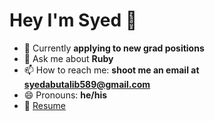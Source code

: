 # Hey I'm Syed 👋

- 🤔 Currently **applying to new grad positions**
- 💬 Ask me about **Ruby**
- 📫 How to reach me: **shoot me an email at syedabutalib589@gmail.com**
- 😄 Pronouns: **he/his**
- 📝 [Resume](http://abutalib.xyz/resume.pdf)
